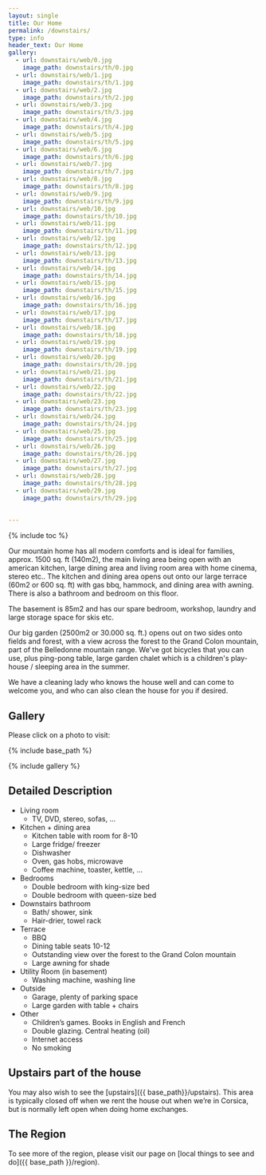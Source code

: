 ```yaml
---
layout: single
title: Our Home
permalink: /downstairs/
type: info
header_text: Our Home
gallery:
  - url: downstairs/web/0.jpg
    image_path: downstairs/th/0.jpg
  - url: downstairs/web/1.jpg
    image_path: downstairs/th/1.jpg
  - url: downstairs/web/2.jpg
    image_path: downstairs/th/2.jpg
  - url: downstairs/web/3.jpg
    image_path: downstairs/th/3.jpg
  - url: downstairs/web/4.jpg
    image_path: downstairs/th/4.jpg
  - url: downstairs/web/5.jpg
    image_path: downstairs/th/5.jpg
  - url: downstairs/web/6.jpg
    image_path: downstairs/th/6.jpg
  - url: downstairs/web/7.jpg
    image_path: downstairs/th/7.jpg
  - url: downstairs/web/8.jpg
    image_path: downstairs/th/8.jpg
  - url: downstairs/web/9.jpg
    image_path: downstairs/th/9.jpg
  - url: downstairs/web/10.jpg
    image_path: downstairs/th/10.jpg
  - url: downstairs/web/11.jpg
    image_path: downstairs/th/11.jpg
  - url: downstairs/web/12.jpg
    image_path: downstairs/th/12.jpg
  - url: downstairs/web/13.jpg
    image_path: downstairs/th/13.jpg
  - url: downstairs/web/14.jpg
    image_path: downstairs/th/14.jpg
  - url: downstairs/web/15.jpg
    image_path: downstairs/th/15.jpg
  - url: downstairs/web/16.jpg
    image_path: downstairs/th/16.jpg
  - url: downstairs/web/17.jpg
    image_path: downstairs/th/17.jpg
  - url: downstairs/web/18.jpg
    image_path: downstairs/th/18.jpg
  - url: downstairs/web/19.jpg
    image_path: downstairs/th/19.jpg
  - url: downstairs/web/20.jpg
    image_path: downstairs/th/20.jpg
  - url: downstairs/web/21.jpg
    image_path: downstairs/th/21.jpg
  - url: downstairs/web/22.jpg
    image_path: downstairs/th/22.jpg
  - url: downstairs/web/23.jpg
    image_path: downstairs/th/23.jpg
  - url: downstairs/web/24.jpg
    image_path: downstairs/th/24.jpg
  - url: downstairs/web/25.jpg
    image_path: downstairs/th/25.jpg
  - url: downstairs/web/26.jpg
    image_path: downstairs/th/26.jpg
  - url: downstairs/web/27.jpg
    image_path: downstairs/th/27.jpg
  - url: downstairs/web/28.jpg
    image_path: downstairs/th/28.jpg
  - url: downstairs/web/29.jpg
    image_path: downstairs/th/29.jpg
  
  
---
```


{% include toc %}

Our mountain home has all modern comforts and is ideal for families,
approx. 1500 sq. ft (140m2), the main living area being open with an
american kitchen, large dining area and living room area with home cinema,
stereo etc.. The kitchen and dining area opens out onto our large
terrace (60m2 or 600 sq. ft) with gas bbq, hammock, and dining area
with awning. There is also a bathroom and bedroom on this
floor.

The basement is 85m2 and has our spare bedroom, workshop,
laundry and large storage space for skis etc.

Our big garden (2500m2 or 30.000 sq. ft.) opens out on two sides onto
fields and forest, with a view across the forest to the Grand Colon
mountain, part of the Belledonne mountain range. We've got bicycles
that you can use, plus ping-pong table, large garden chalet which is a
children's play-house / sleeping area in the summer.

We have a cleaning lady who knows the house well and can come to welcome you, and who can also clean the house for you if desired.

## Gallery

Please click on a photo to visit:

{% include base_path %}

{% include gallery %}

## Detailed Description

* Living room
  * TV, DVD, stereo, sofas, ...
* Kitchen + dining area
  * Kitchen table with room for 8-10
  * Large fridge/ freezer
  * Dishwasher
  * Oven, gas hobs, microwave
  * Coffee machine, toaster, kettle, ...
* Bedrooms
  * Double bedroom with king-size bed
  * Double bedroom with queen-size bed
* Downstairs bathroom
  * Bath/ shower, sink
  * Hair-drier, towel rack
* Terrace
  * BBQ
  * Dining table seats 10-12
  * Outstanding view over the forest to the Grand Colon mountain
  * Large awning for shade
* Utility Room (in basement)
  * Washing machine, washing line
* Outside
  * Garage, plenty of parking space
  * Large garden with table + chairs
* Other
  * Children’s games. Books in English and French
  * Double glazing. Central heating (oil)
  * Internet access
  * No smoking

## Upstairs part of the house

You may also wish to see the [upstairs]({{ base_path}}/upstairs). This area is typically closed off when we rent the house
out when we’re in Corsica, but is normally left open when doing home
exchanges. 

## The Region

To see more of the region, please visit our page on [local things to
see and do]({{ base_path }}/region).

